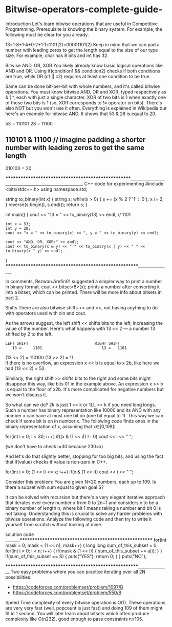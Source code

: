# Bitwise-operators-complete-guide-
Introduction
Let's learn bitwise operations that are useful in Competitive Programming. Prerequisite is knowing the binary system. For example, the following must be clear for you already.

13=1⋅8+1⋅4+0⋅2+1⋅1=1101(2)=00001101(2)
Keep in mind that we can pad a number with leading zeros to get the length equal to the size of our type size. For example, char has 8 bits and int has 32.

Bitwise AND, OR, XOR
You likely already know basic logical operations like AND and OR. Using if(condition1 && condition2) checks if both conditions are true, while OR (c1 || c2) requires at least one condition to be true.

Same can be done bit-per-bit with whole numbers, and it's called bitwise operations. You must know bitwise AND, OR and XOR, typed respectively as & | ^, each with just a single character. XOR of two bits is 1 when exactly one of those two bits is 1 (so, XOR corresponds to != operator on bits). There's also NOT but you won't use it often. Everything is explained in Wikipedia but here's an example for bitwise AND. It shows that 53 & 28 is equal to 20.

53 = 110101
28 = 11100

  110101
&  11100  // imagine padding a shorter number with leading zeros to get the same length
 -------
  010100  =  20
  
  _________________**************************************************________________________________________________________________________
C++ code for experimenting
#include <bits/stdc++.h>
using namespace std;

string to_binary(int x) {
	string s;
	while(x > 0) {
		s += (x % 2 ? '1' : '0');
		x /= 2;
	}
	reverse(s.begin(), s.end());
	return s;
}

int main() {
	cout << "13 = " << to_binary(13) << endl; // 1101
	
	int x = 53;
	int y = 28;
	cout << "x = " << to_binary(x) << ", y = " << to_binary(y) << endl;
	
	cout << "AND, OR, XOR:" << endl;
	cout << to_binary(x & y) << " " << to_binary(x | y) << " " << to_binary(x ^ y) << endl;
}
_______________________________________*****************************************************_______________________________________________________

In comments, Rezwan.Arefin01 suggested a simpler way to print a number in binary format. cout << bitset<8>(x); prints a number after converting it into a bitset, which can be printed. There will be more info about bitsets in part 2.

Shifts
There are also bitwise shifts << and >>, not having anything to do with operators used with cin and cout.

As the arrows suggest, the left shift << shifts bits to the left, increasing the value of the number. Here's what happens with 13 << 2 — a number 13 shifted by 2 to the left.

    LEFT SHIFT                             RIGHT SHIFT
       13 =     1101                          13 =   1101
(13 << 2) =   110100                   (13 >> 2) =     11   
If there is no overflow, an expression x << b is equal to x⋅2b, like here we had (13 << 2) = 52.

Similarly, the right shift >> shifts bits to the right and some bits might disappear this way, like bits 01 in the example above. An expression x >> b is equal to the floor of x2b. It's more complicated for negative numbers but we won't discuss it.

So what can we do?
2k is just 1 << k or 1LL << k if you need long longs. Such a number has binary representation like 10000 and its AND with any number x can have at most one bit on (one bit equal to 1). This way we can check if some bit is on in number x. The following code finds ones in the binary representation of x, assuming that x∈[0,109]:

for(int i = 0; i < 30; i++) if((x & (1 << i)) != 0) cout << i << " ";

(we don't have to check i=30 because 230>x)

And let's do that slightly better, stopping for too big bits, and using the fact that if(value) checks if value is non-zero in C++.

for(int i = 0; (1 << i) <= x; i++) if(x & (1 << i)) cout << i << " ";

Consider this problem: You are given N≤20 numbers, each up to 109. Is there a subset with sum equal to given goal S?

It can be solved with recursion but there's a very elegant iterative approach that iterates over every number x from 0 to 2n−1 and considers x to be a binary number of length n, where bit 1 means taking a number and bit 0 is not taking. Understanding this is crucial to solve any harder problems with bitwise operations. Analyze the following code and then try to write it yourself from scratch without looking at mine.

solution code
___________________________________________*****************************************************____________________________________
for(int mask = 0; mask < (1 << n); mask++) {
	long long sum_of_this_subset = 0;
	for(int i = 0; i < n; i++) {
		if(mask & (1 << i)) {
			sum_of_this_subset += a[i];
		}
	}
	if(sum_of_this_subset == S) {
		puts("YES");
		return 0;
	}
}
puts("NO");

______________________________________*****************************************************_____________________________________________________
Two easy problems where you can practice iterating over all 2N possibilities:
- https://codeforces.com/problemset/problem/1097/B
- https://codeforces.com/problemset/problem/550/B

Speed
Time complexity of every bitwise operation is O(1). These operations are very very fast (well, popcount is just fast) and doing 109 of them might fit in 1 second. You will later learn about bitsets which often produce complexity like O(n232), good enough to pass constraints n≤105.
